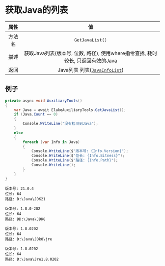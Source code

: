 # 获取Java的列表

|  属性  |                                     值                                     |
| :----: | :------------------------------------------------------------------------: |
| 方法名 |                              `GetJavaList()`                               |
|  描述  | 获取Java列表(版本号, 位数, 路径), 使用where指令查找, 耗时较长, 只返回有效的Java |
|  返回  |          Java列表 列表([`JavaInfoList`](../Return/JavaInfoList))           |

## 例子

```C# [代码示例]
private async void AuxiliaryTools()
{
    var Java = await ElakeAuxiliaryTools.GetJavaList();
    if (Java.Count == 0)
    {
        Console.WriteLine("没有检测到Java");
    }
    else
    {
        foreach (var Info in Java)
        {
            Console.WriteLine($"版本号: {Info.Version}");
            Console.WriteLine($"位长: {Info.Bitness}");
            Console.WriteLine($"路径: {Info.Path}");
            Console.WriteLine();
        }
    }
}
```

``` [输出]
版本号: 21.0.4
位长: 64
路径: D:\Java\JDK21

版本号: 1.8.0-202
位长: 64
路径: DD:\Java\JDK8

版本号: 1.8.0202
位长: 64
路径: D:\Java\JDk8\jre

版本号: 1.8.0202
位长: 64
路径: D:\Java\Jre1.8.0202
```
